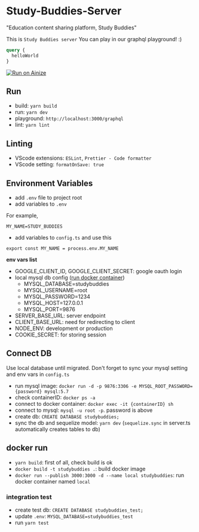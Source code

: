 # Study-Buddies-Server

"Education content sharing platform, Study Buddies"

This is `Study Buddies server`
You can play in our graphql playground! :)

```graphql
query {
  helloWorld
}
```

[![Run on Ainize](https://ainize-dev.herokuapp.com/images/run_on_ainize_button.svg)](https://master-study-buddies-server-angelhack-study-buddies.endpoint.dev.ainize.ai/graphql)

## Run

- build: `yarn build`
- run: `yarn dev`
- playground: `http://localhost:3000/graphql`
- lint: `yarn lint`

## Linting

- VScode extensions: `ESLint`, `Prettier - Code formatter`
- VScode setting: `formatOnSave: true`

## Environment Variables

- add `.env` file to project root
- add variables to `.env`

For example,

```
MY_NAME=STUDY_BUDDIES
```

- add variables to `config.ts` and use this

```
export const MY_NAME = process.env.MY_NAME
```

**env vars list**

- GOOGLE_CLIENT_ID, GOOGLE_CLIENT_SECRET: google oauth login
- local mysql db config ([run docker container](#connect-db))
  - MYSQL_DATABASE=studybuddies
  - MYSQL_USERNAME=root
  - MYSQL_PASSWORD=1234
  - MYSQL_HOST=127.0.0.1
  - MYSQL_PORT=9876
- SERVER_BASE_URL: server endpoint
- CLIENT_BASE_URL: need for redirecting to client
- NODE_ENV: development or production
- COOKIE_SECRET: for storing session

## Connect DB

Use local database until migrated.
Don't forget to sync your mysql setting and env vars in `config.ts`

- run mysql image: `docker run -d -p 9876:3306 -e MYSQL_ROOT_PASSWORD={password} mysql:5.7`
- check containerID: `docker ps -a`
- connect to docker container: `docker exec -it {containerID} sh`
- connect to mysql: `mysql -u root -p`. password is above
- create db: `CREATE DATABASE studybuddies;`
- sync the db and sequelize model: `yarn dev` (`sequelize.sync` in server.ts automatically creates tables to db)

## docker run

- `yarn build`: first of all, check build is ok
- `docker build -t studybuddies .`: build docker image
- `docker run --publish 3000:3000 -d --name local studybuddies`: run docker container named `local`

### integration test

- create test db: `CREATE DATABASE studybuddies_test;`
- update `.env`: `MYSQL_DATABASE=studybuddies_test`
- run `yarn test`
